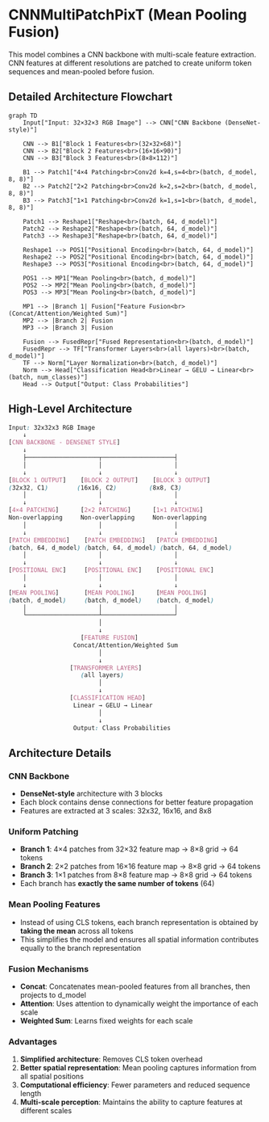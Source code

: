 # CNNMultiPatchPixT (Mean Pooling Fusion)

This model combines a CNN backbone with multi-scale feature extraction. CNN features at different resolutions are patched to create uniform token sequences and mean-pooled before fusion.

## Detailed Architecture Flowchart

```mermaid
graph TD
    Input["Input: 32×32×3 RGB Image"] --> CNN["CNN Backbone (DenseNet-style)"]
    
    CNN --> B1["Block 1 Features<br>(32×32×68)"]
    CNN --> B2["Block 2 Features<br>(16×16×90)"]
    CNN --> B3["Block 3 Features<br>(8×8×112)"]
    
    B1 --> Patch1["4×4 Patching<br>Conv2d k=4,s=4<br>(batch, d_model, 8, 8)"]
    B2 --> Patch2["2×2 Patching<br>Conv2d k=2,s=2<br>(batch, d_model, 8, 8)"]
    B3 --> Patch3["1×1 Patching<br>Conv2d k=1,s=1<br>(batch, d_model, 8, 8)"]
    
    Patch1 --> Reshape1["Reshape<br>(batch, 64, d_model)"]
    Patch2 --> Reshape2["Reshape<br>(batch, 64, d_model)"]
    Patch3 --> Reshape3["Reshape<br>(batch, 64, d_model)"]
    
    Reshape1 --> POS1["Positional Encoding<br>(batch, 64, d_model)"]
    Reshape2 --> POS2["Positional Encoding<br>(batch, 64, d_model)"]
    Reshape3 --> POS3["Positional Encoding<br>(batch, 64, d_model)"]
    
    POS1 --> MP1["Mean Pooling<br>(batch, d_model)"]
    POS2 --> MP2["Mean Pooling<br>(batch, d_model)"]
    POS3 --> MP3["Mean Pooling<br>(batch, d_model)"]
    
    MP1 --> |Branch 1| Fusion["Feature Fusion<br>(Concat/Attention/Weighted Sum)"]
    MP2 --> |Branch 2| Fusion
    MP3 --> |Branch 3| Fusion
    
    Fusion --> FusedRepr["Fused Representation<br>(batch, d_model)"]
    FusedRepr --> TF["Transformer Layers<br>(all layers)<br>(batch, d_model)"]
    TF --> Norm["Layer Normalization<br>(batch, d_model)"]
    Norm --> Head["Classification Head<br>Linear → GELU → Linear<br>(batch, num_classes)"]
    Head --> Output["Output: Class Probabilities"]
```

## High-Level Architecture

```css
Input: 32x32x3 RGB Image
    ↓
[CNN BACKBONE - DENSENET STYLE]
    ↓
    ├────────────────────┬────────────────────┤
    │                    │                    │                    
    ↓                    ↓                    ↓                    
[BLOCK 1 OUTPUT]    [BLOCK 2 OUTPUT]    [BLOCK 3 OUTPUT]
(32x32, C1)        (16x16, C2)         (8x8, C3)
    │                    │                    │
    ↓                    ↓                    ↓
[4×4 PATCHING]      [2×2 PATCHING]      [1×1 PATCHING]
Non-overlapping     Non-overlapping     Non-overlapping
    │                    │                    │
    ↓                    ↓                    ↓
[PATCH EMBEDDING]    [PATCH EMBEDDING]   [PATCH EMBEDDING]
(batch, 64, d_model) (batch, 64, d_model) (batch, 64, d_model)
    │                    │                    │
    ↓                    ↓                    ↓
[POSITIONAL ENC]     [POSITIONAL ENC]    [POSITIONAL ENC]
    │                    │                    │
    ↓                    ↓                    ↓
[MEAN POOLING]       [MEAN POOLING]      [MEAN POOLING]
(batch, d_model)     (batch, d_model)    (batch, d_model)
    │                    │                    │
    └────────────────────┴────────────────────┘
                         │
                         ↓
                    [FEATURE FUSION]
                  Concat/Attention/Weighted Sum
                         │
                         ↓
                 [TRANSFORMER LAYERS]
                    (all layers)
                         │
                         ↓
                 [CLASSIFICATION HEAD]
                  Linear → GELU → Linear
                         │
                         ↓
                  Output: Class Probabilities
```

## Architecture Details

### CNN Backbone
- **DenseNet-style** architecture with 3 blocks
- Each block contains dense connections for better feature propagation
- Features are extracted at 3 scales: 32x32, 16x16, and 8x8

### Uniform Patching
- **Branch 1**: 4×4 patches from 32×32 feature map → 8×8 grid → 64 tokens
- **Branch 2**: 2×2 patches from 16×16 feature map → 8×8 grid → 64 tokens
- **Branch 3**: 1×1 patches from 8×8 feature map → 8×8 grid → 64 tokens
- Each branch has **exactly the same number of tokens** (64)

### Mean Pooling Features
- Instead of using CLS tokens, each branch representation is obtained by **taking the mean** across all tokens
- This simplifies the model and ensures all spatial information contributes equally to the branch representation

### Fusion Mechanisms
- **Concat**: Concatenates mean-pooled features from all branches, then projects to d_model
- **Attention**: Uses attention to dynamically weight the importance of each scale
- **Weighted Sum**: Learns fixed weights for each scale

### Advantages
1. **Simplified architecture**: Removes CLS token overhead
2. **Better spatial representation**: Mean pooling captures information from all spatial positions
3. **Computational efficiency**: Fewer parameters and reduced sequence length
4. **Multi-scale perception**: Maintains the ability to capture features at different scales
